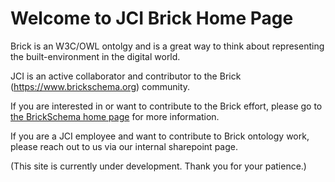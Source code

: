 # Welcome to JCI Brick Home Page

Brick is an W3C/OWL ontolgy and is a great way to think about representing the built-environment in the digital world.

JCI is an active collaborator and contributor to the Brick (https://www.brickschema.org) community. 

If you are interested in or want to contribute to the Brick effort, please go to [the BrickSchema home page](https://www.brickschema.org) for more information.

If you are a JCI employee and want to contribute to Brick ontology work, please reach out to us via our internal sharepoint page.

(This site is currently under development. Thank you for your patience.)

